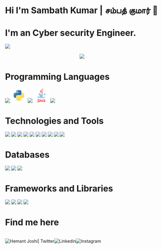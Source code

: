 # Hi I'm Sambath Kumar | சம்பத் குமார் 👋
# I'm an Cyber security Engineer.

<a href="https://hits.seeyoufarm.com"><img src="https://hits.seeyoufarm.com/api/count/incr/badge.svg?url=https%3A%2F%2Fgithub.com%2Fsambathkumar02&count_bg=%2379C83D&title_bg=%23555555&icon=linux.svg&icon_color=%23E7E7E7&title=hits&edge_flat=false"/></a>
<div align="center">
<img src="https://firebasestorage.googleapis.com/v0/b/superstar-32cda.appspot.com/o/sambath-github%2Favatar.gif?alt=media&token=d5846c37-dd60-407f-9c95-35f72e18c874" width="400px" />
<br>
</div>
  
  
 # Programming Languages



  <div align="left">
  
  <img height="50" src="https://firebasestorage.googleapis.com/v0/b/superstar-32cda.appspot.com/o/sambath-github%2FC.png?alt=media&token=8aa040df-3d14-4977-bcfe-eb1ee3db0b9d">
  <img height="50" src="https://raw.githubusercontent.com/github/explore/80688e429a7d4ef2fca1e82350fe8e3517d3494d/topics/python/python.png">
  <img height="50" src="https://firebasestorage.googleapis.com/v0/b/superstar-32cda.appspot.com/o/sambath-github%2FGo-Logo_Aqua.png?alt=media&token=384cf61f-d11e-4805-8414-117f84bcdc12" style="border: none;">
  <img height="50" src="https://raw.githubusercontent.com/devicons/devicon/master/icons/java/java-original-wordmark.svg">
  <img height="50" src="https://firebasestorage.googleapis.com/v0/b/superstar-32cda.appspot.com/o/sambath-github%2Fassembly.png?alt=media&token=9208f2f1-64b9-4cd0-a344-77f4465a0feb">
  
  </div>
  
  
  # Technologies and Tools
  
  <div align="left">
  <img height="50" src="https://firebasestorage.googleapis.com/v0/b/superstar-32cda.appspot.com/o/sambath-github%2FGit.png?alt=media&token=685c8a8d-203f-4457-a3fb-ccfc24abeadd">
  <img height="50" src="https://firebasestorage.googleapis.com/v0/b/superstar-32cda.appspot.com/o/sambath-github%2Flinux.png?alt=media&token=80bf5266-b6cc-4adc-8351-144e3338e770">
  <img height="50" src="https://firebasestorage.googleapis.com/v0/b/superstar-32cda.appspot.com/o/sambath-github%2Fdocker.png?alt=media&token=f81ca847-6526-4071-84db-69d8af2c3d06">
  <img height="50" src="https://firebasestorage.googleapis.com/v0/b/superstar-32cda.appspot.com/o/sambath-github%2Faws.png?alt=media&token=74f52f63-4d3b-4397-bda1-c783ee58b8c1">
  <img height="50" src="https://firebasestorage.googleapis.com/v0/b/superstar-32cda.appspot.com/o/sambath-github%2Fgcp.png?alt=media&token=02e68ef3-80ad-4e42-a255-82d15b355d62">
  <img height="50" src="https://firebasestorage.googleapis.com/v0/b/superstar-32cda.appspot.com/o/sambath-github%2Fburp.png?alt=media&token=62ad7efe-91ef-43a7-a29a-88e8a06aec7b">
  <img height="50" src="https://firebasestorage.googleapis.com/v0/b/superstar-32cda.appspot.com/o/sambath-github%2Fmetasploit.png?alt=media&token=1b069cd2-0eed-435f-8c22-db66355713a5">
  <img height="50" src="https://firebasestorage.googleapis.com/v0/b/superstar-32cda.appspot.com/o/sambath-github%2Fnmap.png?alt=media&token=09d93354-f607-4373-87d3-ba5bdd318841">
  <img height="50" src="https://firebasestorage.googleapis.com/v0/b/superstar-32cda.appspot.com/o/sambath-github%2Fwireshark.png?alt=media&token=24d8ea7c-7cec-4670-a615-1f423381f8ad">
  <img height="50" src="https://firebasestorage.googleapis.com/v0/b/superstar-32cda.appspot.com/o/sambath-github%2Fnginx.png?alt=media&token=bdefd16c-5185-433c-98e9-e7b15ed37a20">
  
  </div>
  
  # Databases
  
  <div align="left">
  <img height="50" src="https://firebasestorage.googleapis.com/v0/b/superstar-32cda.appspot.com/o/sambath-github%2Foracle.png?alt=media&token=adfbe298-31ab-457f-a985-591868fdd80d">
  <img height="50" src="https://firebasestorage.googleapis.com/v0/b/superstar-32cda.appspot.com/o/sambath-github%2Fpostgres.png?alt=media&token=f2fe59db-d954-4ffb-8534-528239bcf565">
  <img height="50" src="https://firebasestorage.googleapis.com/v0/b/superstar-32cda.appspot.com/o/sambath-github%2Fmongodb.png?alt=media&token=8bfe0fef-e49a-499b-9cca-6d35f4242a39">
  
  
  </div>
  
  # Frameworks and Libraries
  <div align="left">
  <img height="50" src="https://firebasestorage.googleapis.com/v0/b/superstar-32cda.appspot.com/o/sambath-github%2Fflask.png?alt=media&token=ec57f670-3061-489d-a2ae-2f7a889d32c8">
  <img height="50" src="https://firebasestorage.googleapis.com/v0/b/superstar-32cda.appspot.com/o/sambath-github%2Fdjango.png?alt=media&token=ebec7235-a137-4232-944e-0babd797a6dc">
  <img height="50" src="https://firebasestorage.googleapis.com/v0/b/superstar-32cda.appspot.com/o/sambath-github%2Fscapy_logo.png?alt=media&token=8081455e-7df0-49e1-b2de-c94d9d84a8a3">
  <img height="50" src="https://firebasestorage.googleapis.com/v0/b/superstar-32cda.appspot.com/o/sambath-github%2Fsqlalchemy_series_redo.png?alt=media&token=f3c5b64e-7700-4cde-abda-1d00523a8e58">
  
  </div>
  
  
  
 # Find me here

<br/>
<a href="https://twitter.com/sambathk_crazy">
  <img height="50"align="left" alt="Hemant Joshi| Twitter"  src="https://firebasestorage.googleapis.com/v0/b/superstar-32cda.appspot.com/o/sambath-github%2Ftwitter(1).png?alt=media&token=3aabbb8a-cc1a-4a79-85d9-79f81b89f5d6" />
</a>
<a href="https://www.linkedin.com/in/sambath-kumar-3131671b8/">
  <img height="50" align="left" alt="Linkedin"  src="https://firebasestorage.googleapis.com/v0/b/superstar-32cda.appspot.com/o/sambath-github%2Flinkedin.png?alt=media&token=297e58c8-f01c-4635-ac5a-4581f03d7654" />
</a>
<a href="https://www.instagram.com/sk_devil_002/">
  <img height="50" align="left" alt="Instagram"  src="https://firebasestorage.googleapis.com/v0/b/superstar-32cda.appspot.com/o/sambath-github%2Finstagram(1).png?alt=media&token=56582db7-b34d-490e-811f-2c897e542429" />
</a>





